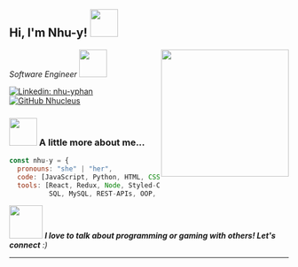<h2> Hi, I'm Nhu-y! <img src="https://media.tenor.com/images/b7f8a22a4908cdb48970593ae2ce8bc6/tenor.gif" width="50"></h2>
<img align='right' src="https://3.bp.blogspot.com/-4hIuAw170zc/XW_FgB7KHvI/AAAAAABHB54/e1yWZyTvCWoDF9b4AdnSOOZRIhskBJaTgCLcBGAs/s1600/AW3978704_01.gif" width="230">
<p><em>Software Engineer <img src="https://media1.giphy.com/media/gK065lJ5vvVLeMbuOH/giphy.gif?cid=6c09b9521zg0rxhbblpcu9jbsmm4y5owa8xcpym3gjtgwv7t&rid=giphy.gif&ct=s" width="50">
</em></p>

[![Linkedin: nhu-yphan](https://img.shields.io/badge/-nhucleus-blue?style=flat-square&logo=Linkedin&logoColor=white&link=https://www.linkedin.com/in/nhu-yphan/)](https://www.linkedin.com/in/nhu-yphan/)
[![GitHub Nhucleus](https://img.shields.io/github/followers/nhucleus?label=follow&style=social)](https://github.com/nhucleus)


### <img src="https://pa1.narvii.com/6664/9ca98d492506b1c96aad723e91a9e18327894e5f_hq.gif" width="50"> A little more about me...  

```javascript
const nhu-y = {
  pronouns: "she" | "her",
  code: [JavaScript, Python, HTML, CSS],
  tools: [React, Redux, Node, Styled-Components, Docker, AWS-S3, Postgres, 
          SQL, MySQL, REST-APIs, OOP, Express.js, Flask]

```

<img src="https://i.pinimg.com/originals/b7/97/1d/b7971d34e12a9856403a4bf2efd550f5.gif" width="60"> <em><b>I love to talk about programming or gaming with others! Let's connect</b> :)</em>

---
